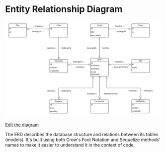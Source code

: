 # Entity Relationship Diagram

![Diagram](./images/ERD.jpeg)

[Edit the diagram](https://lucid.app/lucidspark/61354069-6a72-4c12-954d-7f3fa40327e5/edit#)

The ERD describes the database structure and relations between its tables (models). It's built using both Crow's Foot Notation and Sequelize methods' names to make it easier to understand it in the context of code.
